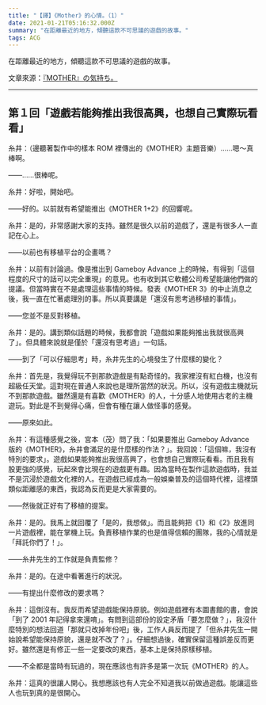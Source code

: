 ```yaml
---
title: "【譯】《Mother》的心情。（1）"
date: 2021-01-21T05:16:32.000Z
summary: "在距離最近的地方，傾聽這款不可思議的遊戲的故事。"
tags: ACG
---
```


在距離最近的地方，傾聽這款不可思議的遊戲的故事。

文章來源：[『MOTHER』の気持ち。](https://www.1101.com/MOTHER/MOTHER_itoi.html)

---

## 第１回「遊戲若能夠推出我很高興，也想自己實際玩看看」

糸井：（邊聽著製作中的樣本 ROM 裡傳出的《MOTHER》主題音樂）……嗯～真棒啊。

——……很棒呢。

糸井：好啦，開始吧。

——好的。以前就有希望能推出《MOTHER 1+2》的回響呢。

糸井：是的，非常感謝大家的支持。雖然是很久以前的遊戲了，還是有很多人一直記在心上。

——以前也有移植平台的企畫嗎？

糸井：以前有討論過。像是推出到 Gameboy Advance 上的時候，有得到「這個程度的尺寸的話可以完全重現」的意見。也有收到其它軟體公司希望能讓他們做的提議。但當時實在不是處理這些事情的時候。發表《MOTHER 3》的中止消息之後，我一直在忙著處理別的事。所以真要講是「還沒有思考過移植的事情」。

——您並不是反對移植。

糸井：是的。講到類似話題的時候，我都會說「遊戲如果能夠推出我就很高興了」。但具體來說就是僅於「還沒有思考過」一句話。

——到了「可以仔細思考」時，糸井先生的心境發生了什麼樣的變化？

糸井：首先是，我覺得玩不到那款遊戲是有點奇怪的。我家裡沒有紅白機，也沒有超級任天堂。這對現在普通人來說也是理所當然的狀況。所以，沒有遊戲主機就玩不到那款遊戲。雖然還是有喜歡《MOTHER》的人，十分感人地使用古老的主機遊玩。對此是不到覺得心痛，但會有種在讓人做怪事的感覺。

——原來如此。

糸井：有這種感覺之後，宮本（茂）問了我：「如果要推出 Gameboy Advance 版的《MOTHER》，糸井會滿足的是什麼樣的作法？」。我回說：「這個嘛，我沒有特別的要求」。遊戲如果能夠推出我很高興了，也會想自己實際玩看看。而且我有股更強的感覺，玩起來會比現在的遊戲更有趣。因為當時在製作這款遊戲時，我並不是沉浸於遊戲文化裡的人。在遊戲已經成為一般娛樂普及的這個時代裡，這裡頭類似距離感的東西，我認為反而更是大家需要的。

——然後就正好有了移植的提案。

糸井：是的。我馬上就回覆了「是的，我想做」。而且能夠把《1》和《2》放進同一片遊戲裡，能在掌機上玩。負責移植作業的也是值得信賴的團隊，我的心情就是「拜託你們了！」。

——糸井先生的工作就是負責監修？

糸井：是的。在途中看著進行的狀況。

——有提出什麼修改的要求嗎？

糸井：這倒沒有。我反而希望遊戲能保持原貌。例如遊戲裡有本圖書館的書，會說「到了 2001 年記得拿來還唷」。有問到這部份的設定矛盾「要怎麼做？」，我沒什麼特別的想法回道「那就只改掉年份吧」後，工作人員反而提了「但糸井先生一開始說希望能保持原貌，還是就不改了？」。仔細想過後，確實保留這種誤差反而更好。雖然還是有修正一些一定要改的東西，基本上是保持原樣移植。

——不全都是當時有玩過的，現在應該也有許多是第一次玩《MOTHER》的人。

糸井：這真的很讓人開心。我想應該也有人完全不知道我以前做過遊戲。能讓這些人也玩到真的是很開心。
